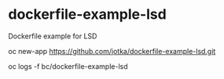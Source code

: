 # dockerfile-example-lsd
Dockerfile example for LSD



oc new-app https://github.com/jotka/dockerfile-example-lsd.git

oc logs -f bc/dockerfile-example-lsd

